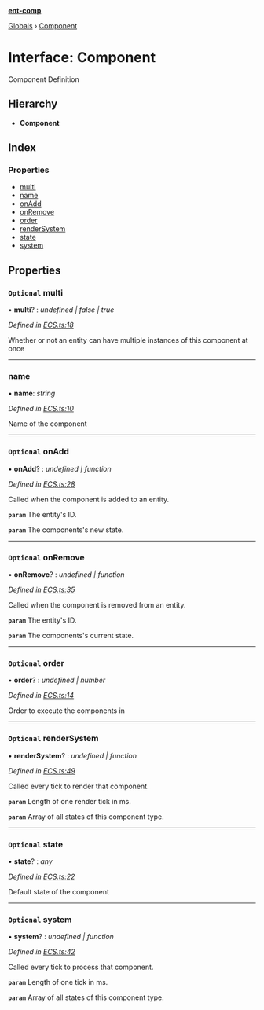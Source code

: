 **[ent-comp](../README.md)**

[Globals](../README.md) › [Component](component.md)

# Interface: Component

Component Definition

## Hierarchy

* **Component**

## Index

### Properties

* [multi](component.md#optional-multi)
* [name](component.md#name)
* [onAdd](component.md#optional-onadd)
* [onRemove](component.md#optional-onremove)
* [order](component.md#optional-order)
* [renderSystem](component.md#optional-rendersystem)
* [state](component.md#optional-state)
* [system](component.md#optional-system)

## Properties

### `Optional` multi

• **multi**? : *undefined | false | true*

*Defined in [ECS.ts:18](https://github.com/PandawanFr/ent-comp/blob/2f91e20/src/ECS.ts#L18)*

Whether or not an entity can have multiple instances of this component at once

___

###  name

• **name**: *string*

*Defined in [ECS.ts:10](https://github.com/PandawanFr/ent-comp/blob/2f91e20/src/ECS.ts#L10)*

Name of the component

___

### `Optional` onAdd

• **onAdd**? : *undefined | function*

*Defined in [ECS.ts:28](https://github.com/PandawanFr/ent-comp/blob/2f91e20/src/ECS.ts#L28)*

Called when the component is added to an entity.

**`param`** The entity's ID.

**`param`** The components's new state.

___

### `Optional` onRemove

• **onRemove**? : *undefined | function*

*Defined in [ECS.ts:35](https://github.com/PandawanFr/ent-comp/blob/2f91e20/src/ECS.ts#L35)*

Called when the component is removed from an entity.

**`param`** The entity's ID.

**`param`** The components's current state.

___

### `Optional` order

• **order**? : *undefined | number*

*Defined in [ECS.ts:14](https://github.com/PandawanFr/ent-comp/blob/2f91e20/src/ECS.ts#L14)*

Order to execute the components in

___

### `Optional` renderSystem

• **renderSystem**? : *undefined | function*

*Defined in [ECS.ts:49](https://github.com/PandawanFr/ent-comp/blob/2f91e20/src/ECS.ts#L49)*

Called every tick to render that component.

**`param`** Length of one render tick in ms.

**`param`** Array of all states of this component type.

___

### `Optional` state

• **state**? : *any*

*Defined in [ECS.ts:22](https://github.com/PandawanFr/ent-comp/blob/2f91e20/src/ECS.ts#L22)*

Default state of the component

___

### `Optional` system

• **system**? : *undefined | function*

*Defined in [ECS.ts:42](https://github.com/PandawanFr/ent-comp/blob/2f91e20/src/ECS.ts#L42)*

Called every tick to process that component.

**`param`** Length of one tick in ms.

**`param`** Array of all states of this component type.